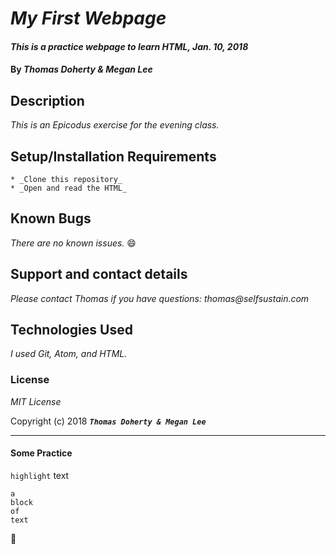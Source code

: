 # _My First Webpage_

#### _This is a practice webpage to learn HTML, Jan. 10, 2018_

#### By _**Thomas Doherty & Megan Lee**_

## Description

_This is an Epicodus exercise for the evening class._

## Setup/Installation Requirements

    * _Clone this repository_
    * _Open and read the HTML_

## Known Bugs

_There are no known issues._ :smile:

## Support and contact details

_Please contact Thomas if you have questions: thomas@selfsustain.com_

## Technologies Used

_I used Git, Atom, and HTML._

### License

_MIT License_

Copyright (c) 2018 **_`Thomas Doherty & Megan Lee`_**

---
#### Some Practice

`highlight` text

    a
    block
    of
    text

:poop:
